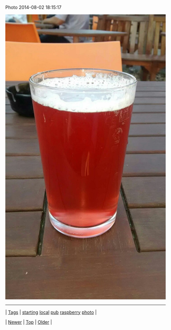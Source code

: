 <!--
title: Photo 2014-08-02 18
date: 2020-06-28T15:27:00.365Z
tags: starting, local, pub, raspberry, photo
-->


Photo 2014-08-02 18:15:17

![](93606392807-0.jpg)

<!--BOTTOM-POST-NAVIGATION-->
---

| [Tags](tags.md) | [starting](tag-starting.md) [local](tag-local.md) [pub](tag-pub.md) [raspberry](tag-raspberry.md) [photo](tag-photo.md) |

| [Newer](93587863939.md) | [Top](index.md) | [Older](93606770087.md) |